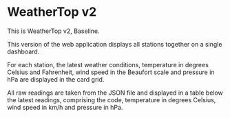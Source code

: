 WeatherTop v2
==============================

This is WeatherTop v2, Baseline.

This version of the web application displays all stations together on a single dashboard.

For each station, the latest weather conditions, temperature in degrees Celsius and Fahrenheit, wind speed in the Beaufort scale and pressure in hPa are displayed in the card grid.

All raw readings are taken from the JSON file and displayed in a table below the latest readings, comprising the code, temperature in degrees Celsius, wind speed in km/h and pressure in hPa.